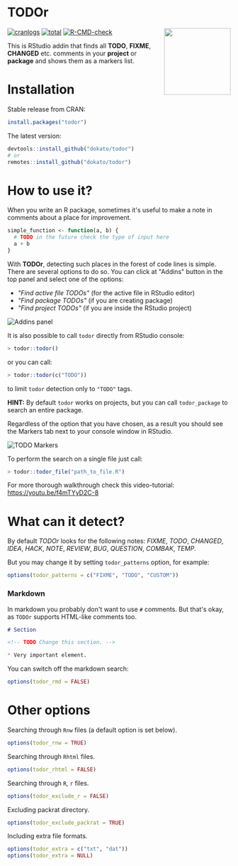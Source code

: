 # TODOr

<img src="images/hexstick.png" align="right" alt="" width="150" />

[![cranlogs](https://cranlogs.r-pkg.org/badges/todor)](https://CRAN.R-project.org/package=todor)
[![total](https://cranlogs.r-pkg.org/badges/grand-total/todor)](https://CRAN.R-project.org/package=todor)
[![R-CMD-check](https://github.com/dokato/todor/workflows/R-CMD-check/badge.svg)](https://github.com/dokato/todor/actions)
<!-- [![Coverage Status](https://coveralls.io/repos/github/dokato/todor/badge.svg?branch=master)](https://coveralls.io/github/dokato/todor?branch=master) -->

This is RStudio addin that finds all **TODO**, **FIXME**, **CHANGED** etc. comments in your **project** or **package** and shows them as a markers list.

# Installation

Stable release from CRAN:

```r
install.packages("todor")
```

The latest version:

```r
devtools::install_github("dokato/todor")
# or
remotes::install_github("dokato/todor")
```


# How to use it?

When you write an R package, sometimes it's useful to make a note in comments about a place for improvement.

```r
simple_function <- function(a, b) {
  # TODO in the future check the type of input here
  a + b
}
```

With **TODOr**, detecting such places in the forest of code lines is simple. There are several options to do so. You can click at "Addins" button in the top panel and select one of the options:

- *"Find active file TODOs"* (for the active file in RStudio editor)
- *"Find package TODOs"* (if you are creating package)
- *"Find project TODOs"* (if you are inside the RStudio project)

![Addins panel](images/pic1.png)

It is also possible to call `todor` directly from RStudio console:

```r
> todor::todor()
```

or you can call:

```r
> todor::todor(c("TODO"))
```

to limit `todor` detection only to `"TODO"` tags.

**HINT:** By default `todor` works on projects, but you can call `todor_package` to search an entire package.

Regardless of the option that you have chosen, as a result you should see the Markers tab next to your console window in RStudio.

![TODO Markers](images/pic2.png)

To perform the search on a single file just call:

```r
> todor::todor_file("path_to_file.R")
```

For more thorough walkthrough check this video-tutorial: https://youtu.be/f4mTYyD2C-8

# What can it detect?

By default *TODOr* looks for the following notes: _FIXME_, _TODO_, _CHANGED_, _IDEA_, _HACK_, _NOTE_, _REVIEW_, _BUG_, _QUESTION_, _COMBAK_, _TEMP_.

But you may change it by setting `todor_patterns` option, for example:

```r
options(todor_patterns = c("FIXME", "TODO", "CUSTOM"))
```

### Markdown

In markdown you probably don't want to use `#` comments. But that's okay, as `TODOr` supports HTML-like comments too.

```md
# Section

<!-- TODO Change this section. -->

* Very important element.
```

You can switch off the markdown search:

```r
options(todor_rmd = FALSE)
```

# Other options

Searching through `Rnw` files (a default option is set below).

```r
options(todor_rnw = TRUE)
```

Searching through `Rhtml` files.

```r
options(todor_rhtml = FALSE)
```

Searching through `R`, `r` files.

```r
options(todor_exclude_r = FALSE)
```

Excluding packrat directory.

```r
options(todor_exclude_packrat = TRUE)
```

Including extra file formats.

```r
options(todor_extra = c("txt", "dat"))
options(todor_extra = NULL)
```

